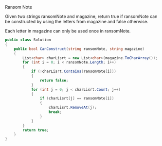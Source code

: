 Ransom Note

Given two strings ransomNote and magazine, return true if ransomNote can be constructed by using the letters from magazine and false otherwise.

Each letter in magazine can only be used once in ransomNote.

```csharp
public class Solution
{
    public bool CanConstruct(string ransomNote, string magazine)
    {
        List<char> charLisrt = new List<char>(magazine.ToCharArray());
        for (int i = 0; i < ransomNote.Length; i++)
        {
            if (!charLisrt.Contains(ransomNote[i]))
            {
                return false;
            }
            for (int j = 0; j < charLisrt.Count; j++)
            {
                if (charLisrt[j] == ransomNote[i])
                {
                    charLisrt.RemoveAt(j);
                    break;
                }
            }
        }
        return true;
    }
}
